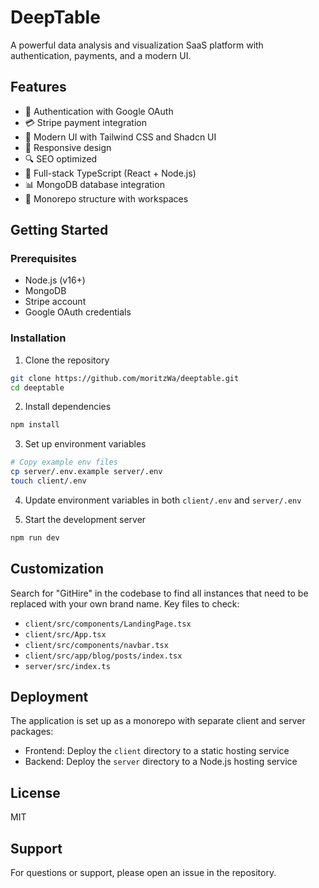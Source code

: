 # DeepTable

A powerful data analysis and visualization SaaS platform with authentication, payments, and a modern UI.

## Features

- 🔐 Authentication with Google OAuth
- 💳 Stripe payment integration
- 🎨 Modern UI with Tailwind CSS and Shadcn UI
- 📱 Responsive design
- 🔍 SEO optimized
- 🚀 Full-stack TypeScript (React + Node.js)
- 📊 MongoDB database integration
- 🔄 Monorepo structure with workspaces

## Getting Started

### Prerequisites

- Node.js (v16+)
- MongoDB
- Stripe account
- Google OAuth credentials

### Installation

1. Clone the repository
```bash
git clone https://github.com/moritzWa/deeptable.git
cd deeptable
```

2. Install dependencies
```bash
npm install
```

3. Set up environment variables
```bash
# Copy example env files
cp server/.env.example server/.env
touch client/.env
```

4. Update environment variables in both `client/.env` and `server/.env`

5. Start the development server
```bash
npm run dev
```

## Customization

Search for "GitHire" in the codebase to find all instances that need to be replaced with your own brand name. Key files to check:

- `client/src/components/LandingPage.tsx`
- `client/src/App.tsx`
- `client/src/components/navbar.tsx`
- `client/src/app/blog/posts/index.tsx`
- `server/src/index.ts`

## Deployment

The application is set up as a monorepo with separate client and server packages:

- Frontend: Deploy the `client` directory to a static hosting service
- Backend: Deploy the `server` directory to a Node.js hosting service

## License

MIT

## Support

For questions or support, please open an issue in the repository. 